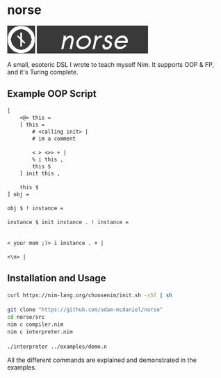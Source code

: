 # norse
![Norse](logo.png)
![Norse](name.png)

A small, esoteric DSL I wrote to teach myself Nim. It supports OOP &amp; FP, and it's Turing complete.

## Example OOP Script

```
[
    <@> this =
    [ this =
        # <calling init> |
        # im a comment

        < > <>> + |
        % i this ,
        this $
    ] init this , 
    
    this $
] obj =

obj $ ! instance =

instance $ init instance . ! instance =


< your mom ;)> i instance . + |

<\n> |
```

## Installation and Usage
```bash
curl https://nim-lang.org/choosenim/init.sh -sSf | sh

git clone "https://github.com/adam-mcdaniel/norse"
cd norse/src
nim c compiler.nim
nim c interpreter.nim

./interpreter ../examples/demo.n
```

All the different commands are explained and demonstrated in the examples.
